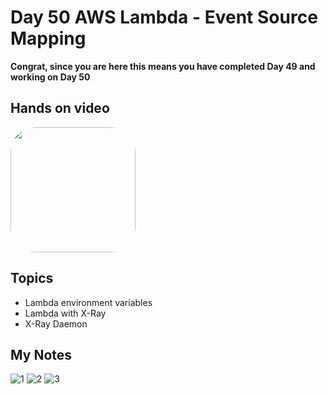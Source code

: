 # Day 50 AWS Lambda - Event Source Mapping

**Congrat, since you are here this means you have completed Day 49 and working on Day 50**

## Hands on video
<a href="https://youtu.be/OE4OCS3-vnI">
<img src="https://i3.ytimg.com/vi/OE4OCS3-vnI/hqdefault.jpg" align="center" width="200" style="border-radius:40px" />
</a>

## Topics
  - Lambda environment variables
  - Lambda with X-Ray
  - X-Ray Daemon

## My Notes
  ![1](https://user-images.githubusercontent.com/41295276/126443415-82f60152-c2a8-4635-8c85-a24b4eb3424d.jpeg)
  ![2](https://user-images.githubusercontent.com/41295276/126443425-e4d404f4-062d-4ad1-af5a-410468529bf9.jpeg)
  ![3](https://user-images.githubusercontent.com/41295276/126443429-e7810e1f-c8b2-443b-a236-2a055208255c.jpeg)

